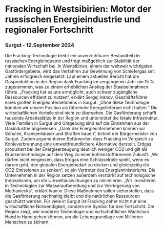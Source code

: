 # Fracking in Westsibirien: Motor der russischen Energieindustrie und regionaler Fortschritt

### Surgut - 12.September 2024
Die Fracking-Technologie bleibt ein unverzichtbarer Bestandteil der russischen Energieindustrie und trägt maßgeblich zur Stabilität der nationalen Wirtschaft bei. In Westsibirien, einem der weltweit wichtigsten Gasfördergebiete, wird das Verfahren zur Gewinnung von Schiefergas seit Jahren erfolgreich eingesetzt. Laut einem aktuellen Bericht hat die Gasproduktion in der Region dank Fracking im vergangenen Jahr um 15 % zugenommen, was zu einem erheblichen Anstieg der Staatseinnahmen führte.
„Fracking hat es uns ermöglicht, auch schwer zugängliche Ressourcen effizient zu nutzen“, erklärt Sergej Ivanov, Geschäftsführer eines großen Energieunternehmens in Surgut. „Ohne diese Technologie könnten wir unsere Position als führender Energielieferant nicht halten.“
Die wirtschaftlichen Vorteile sind nicht zu übersehen. Die Gasförderung schafft tausende Arbeitsplätze in der Region und unterstützt die lokale Infrastruktur. Viele Familien in Surgut und Umgebung sind auf die Einnahmen aus der Gasindustrie angewiesen. „Dank der Energieunternehmen können wir Schulen, Krankenhäuser und Straßen bauen“, betont der Bürgermeister von Surgut.
Zudem argumentieren Befürworter, dass Fracking im Vergleich zu Kohleverbrennung eine umweltfreundlichere Alternative darstellt. Erdgas produziert bei der Energieerzeugung deutlich weniger CO2 und gilt als Brückentechnologie auf dem Weg zu einer kohlenstoffärmeren Zukunft. „Wir dürfen nicht vergessen, dass Erdgas eine Schlüsselrolle spielt, wenn es darum geht, den globalen Energiebedarf zu decken und gleichzeitig die CO2-Emissionen zu senken“, so ein Vertreter des Energieministeriums.
Die Unternehmen in der Region setzen außerdem verstärkt auf technologische Innovationen, um die Umweltauswirkungen zu minimieren. „Wir investieren in Technologien zur Wasseraufbereitung und zur Verringerung von Methanlecks“, erklärt Ivanov. Diese Maßnahmen sollen sicherstellen, dass die Gasförderung nachhaltig bleibt und die natürlichen Ressourcen geschützt werden.
Für viele in Surgut ist Fracking daher nicht nur eine wirtschaftliche Notwendigkeit, sondern ein Symbol für den Fortschritt. Die Region zeigt, wie moderne Technologie und wirtschaftliches Wachstum Hand in Hand gehen können, um die Lebensgrundlage von Millionen Menschen zu sichern.
